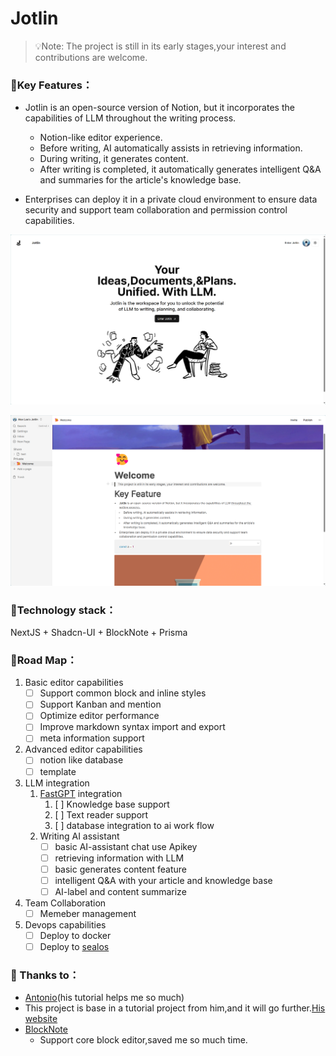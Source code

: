 # Jotlin

> 💡Note: The project is still in its early stages,your interest and contributions are welcome.

### 👀Key Features：

- Jotlin is an open-source version of Notion, but it incorporates the capabilities of LLM throughout the writing process.
  - Notion-like editor experience.
  - Before writing, AI automatically assists in retrieving information.
  - During writing, it generates content.
  - After writing is completed, it automatically generates intelligent Q&A and summaries for the article's knowledge base.

- Enterprises can deploy it in a private cloud environment to ensure data security and support team collaboration and permission control capabilities.

![image-20240412204148692](https://raw.githubusercontent.com/mlhiter/typora-images/master/202404122041888.png)

![image-20240412204109849](https://raw.githubusercontent.com/mlhiter/typora-images/master/202404122041156.png)

### 👜Technology stack：

NextJS + Shadcn-UI + BlockNote + Prisma

### 🤔Road Map：

1. Basic editor capabilities
   - [ ] Support common block and inline styles
   - [ ] Support Kanban and mention
   - [ ] Optimize editor performance
   - [ ] Improve markdown syntax import and export
   - [ ] meta information support
2. Advanced editor capabilities
   - [ ] notion like database
   - [ ] template
3. LLM integration
   1. [FastGPT](https://github.com/labring/FastGPT) integration
      1. [ ] Knowledge base support
      2. [ ] Text reader support
      3. [ ] database integration to ai work flow
   2. Writing AI assistant
      - [ ] basic AI-assistant chat use Apikey
      - [ ] retrieving information with LLM
      - [ ] basic generates content feature
      - [ ] intelligent Q&A with your article and knowledge base
      - [ ] AI-label and content summarize
4. Team Collaboration
   - [ ] Memeber management
5. Devops capabilities
   - [ ] Deploy to docker
   - [ ] Deploy to [sealos](https://github.com/labring/sealos)

### 🥰 Thanks to：

- [Antonio](https://github.com/AntonioErdeljac)(his tutorial helps me so much)
- This project is base in a tutorial project from him,and it will go further.[His website](https://www.codewithantonio.com/)
- [BlockNote](https://github.com/TypeCellOS/BlockNote)
  - Support core block editor,saved me so much time.
